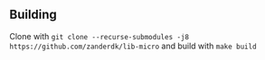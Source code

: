 ## Building

Clone with `git clone --recurse-submodules -j8 https://github.com/zanderdk/lib-micro` and build with `make build`

